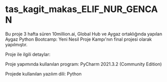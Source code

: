 # tas_kagit_makas_ELIF_NUR_GENCAN
Bu proje 3 hafta süren 10million.ai, Global Hub ve Aygaz ortaklığında yapılan Aygaz Python Bootcamp: Yeni Nesil Proje Kampı'nın final projesi olarak yapılmıştır.

Proje ile ilgili detaylar:

Proje yapımında kullanılan program:
PyCharm 2021.3.2 (Community Edition)

Projede kullanılan yazılım dili:
Python

